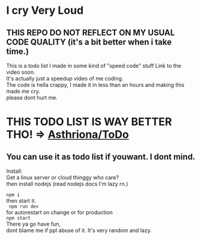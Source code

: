 # I cry Very Loud
## THIS REPO DO NOT REFLECT ON MY USUAL CODE QUALITY (it's a bit better when i take time.)
This is a todo list I made in some kind of "speed code" stuff
Link to the video soon.   
It's actually just a speedup video of me coding.  
The code is hella crappy, I made it in less than an hours and making this made me cry.  
please dont hurt me.  
  # THIS TODO LIST IS WAY BETTER THO! => [Asthriona/ToDo](https://github.com/Asthriona/ToDoList)
## You can use it as todo list if youwant. I dont mind.  
Install:  
Get a linux server or cloud thinggy who care?  
then install nodejs (read nodejs docs I'm lazy rn.)

``` npm i ```  
then start it.   
``` npm run dev```  
for autorestart on change or for production  
``` npm start ```  
There ya go have fun,  
dont blame me if ppl abuse of it. It's very random and lazy.